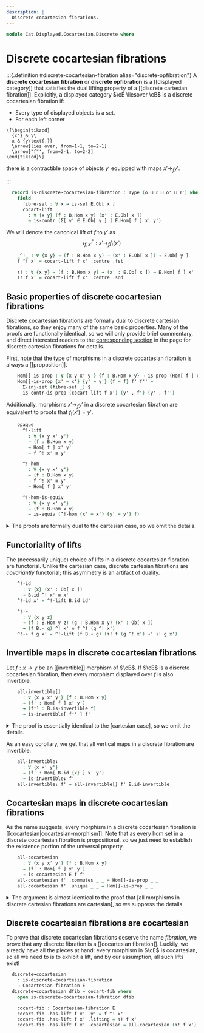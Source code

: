 ```yaml
---
description: |
  Discrete cocartesian fibrations.
---
```

<!--
```agda
open import Cat.Displayed.Cocartesian
open import Cat.Displayed.Functor
open import Cat.Instances.Functor
open import Cat.Displayed.Fibre
open import Cat.Displayed.Base
open import Cat.Displayed.Path
open import Cat.Prelude

import Cat.Displayed.Reasoning
import Cat.Displayed.Morphism
import Cat.Reasoning
```
-->
```agda
module Cat.Displayed.Cocartesian.Discrete where
```

<!--
```agda
open Cocartesian-fibration
open Cocartesian-lift
open is-cocartesian
```
-->

# Discrete cocartesian fibrations

:::{.definition #discrete-cocartesian-fibration alias="discrete-opfibration"}
A **discrete cocartesian fibration** or **discrete opfibration** is a
[[displayed category]] that satisfies the dual lifting property of a
[[discrete cartesian fibration]]. Explicitly, a displayed category
$\cE \liesover \cB$ is a discrete cocartesian fibration if:

- Every type of displayed objects is a set.
- For each left corner

~~~{.quiver}
\[\begin{tikzcd}
  {x'} & \\
  x & {y\text{,}}
  \arrow[lies over, from=1-1, to=2-1]
  \arrow["f"', from=2-1, to=2-2]
\end{tikzcd}\]
~~~

there is a contractible space of objects $y'$ equipped with
maps $x' \to_{f} y'$.

:::


<!--
```agda
module _ {o ℓ o' ℓ'} {B : Precategory o ℓ} (E : Displayed B o' ℓ') where
  private
    module B = Cat.Reasoning B
    module E = Displayed E
    open Cat.Displayed.Reasoning E
    open Cat.Displayed.Morphism E
    open Displayed E
```
-->

```agda
  record is-discrete-cocartesian-fibration : Type (o ⊔ ℓ ⊔ o' ⊔ ℓ') where
    field
      fibre-set : ∀ x → is-set E.Ob[ x ]
      cocart-lift
        : ∀ {x y} (f : B.Hom x y) (x' : E.Ob[ x ])
        → is-contr (Σ[ y' ∈ E.Ob[ y ] ] E.Hom[ f ] x' y')
```


We will denote the canonical lift of $f$ to $y'$ as
$$
\iota_{f, x'}^{*} : x' \to_{f} f_{!}(x')
$$

```agda
    _^!_ : ∀ {x y} → (f : B.Hom x y) → (x' : E.Ob[ x ]) → E.Ob[ y ]
    f ^! x' = cocart-lift f x' .centre .fst

    ι! : ∀ {x y} → (f : B.Hom x y) → (x' : E.Ob[ x ]) → E.Hom[ f ] x' (f ^! x')
    ι! f x' = cocart-lift f x' .centre .snd
```

## Basic properties of discrete cocartesian fibrations

Discrete cocartesian fibrations are formally dual to discrete cartesian
fibrations, so they enjoy many of the same basic properties.
Many of the proofs are functionally identical, so we will only provide
brief commentary, and direct interested readers to the
[corresponding section] in the page for discrete cartesian fibrations
for details.

[corresponding section]: Cat.Displayed.Cartesian.Discrete.html#basic-properties-of-discrete-cartesian-fibrations

First, note that the type of morphisms in a discrete cocartesian fibration
is always a [[proposition]].

```agda
    Hom[]-is-prop : ∀ {x y x' y'} {f : B.Hom x y} → is-prop (Hom[ f ] x' y')
    Hom[]-is-prop {x' = x'} {y' = y'} {f = f} f' f'' =
      Σ-inj-set (fibre-set _) $
      is-contr→is-prop (cocart-lift f x') (y' , f') (y' , f'')
```

Additionally, morphisms $x' \to_{f} y'$ in a discrete cocartesian fibration
are equivalent to proofs that $f_{!}(x') = y'$.

```agda
    opaque
      ^!-lift
        : ∀ {x y x' y'}
        → (f : B.Hom x y)
        → Hom[ f ] x' y'
        → f ^! x' ≡ y'

      ^!-hom
        : ∀ {x y x' y'}
        → (f : B.Hom x y)
        → f ^! x' ≡ y'
        → Hom[ f ] x' y'

      ^!-hom-is-equiv
        : ∀ {x y x' y'}
        → (f : B.Hom x y)
        → is-equiv (^!-hom {x' = x'} {y' = y'} f)
```

<details>
<summary>The proofs are formally dual to the cartesian case, so we omit
the details.
</summary>

```agda

      ^!-lift {x' = x'} {y' = y'} f f' =
        ap fst $ cocart-lift f x' .paths (y' , f')

      ^!-hom {x' = x'} {y' = y'} f p =
        hom[ B.idl f ] $
          subst (λ x' → Hom[ B.id ] x' y') (sym p) id' ∘' ι! f x'

      ^!-hom-is-equiv f =
        is-iso→is-equiv $
        iso (^!-lift f)
          (λ _ → Hom[]-is-prop _ _)
          (λ _ → fibre-set _ _ _ _ _)
```
</details>

## Functoriality of lifts

The (necessarily unique) choice of lifts in a discrete cocartesian fibration
are functorial. Unlike the cartesian case, discrete cartesian fibrations
are *covariantly* functorial; this asymmetry is an artifact of duality.

```agda
    ^!-id
      : ∀ {x} (x' : Ob[ x ])
      → B.id ^! x' ≡ x'
    ^!-id x' = ^!-lift B.id id'

    ^!-∘
      : ∀ {x y z}
      → (f : B.Hom y z) (g : B.Hom x y) (x' : Ob[ x ])
      → (f B.∘ g) ^! x' ≡ f ^! (g ^! x')
    ^!-∘ f g x' = ^!-lift (f B.∘ g) (ι! f (g ^! x') ∘' ι! g x')
```

## Invertible maps in discrete cocartesian fibrations

Let $f : x \to y$ be an [[invertible]] morphism of $\cB$. If $\cE$
is a discrete cocartesian fibration, then every morphism displayed over
$f$ is also invertible.

```agda
    all-invertible[]
      : ∀ {x y x' y'} {f : B.Hom x y}
      → (f' : Hom[ f ] x' y')
      → (f⁻¹ : B.is-invertible f)
      → is-invertible[ f⁻¹ ] f'
```

<details>
<summary>The proof is essentially identical to the [cartesian case],
so we omit the details.
</summary>

[cartesian case]: Cat.Displayed.Cartesian.Discrete.html#invertible-maps-in-discrete-cartesian-fibrations

```agda
    all-invertible[] {x' = x'} {y' = y'} {f = f} f' f⁻¹ = f'⁻¹ where
      module f⁻¹ = B.is-invertible f⁻¹
      open is-invertible[_]

      f'⁻¹ : is-invertible[ f⁻¹ ] f'
      f'⁻¹ .inv' =
        ^!-hom f⁻¹.inv $
          f⁻¹.inv ^! y'         ≡˘⟨ ap (f⁻¹.inv ^!_) (^!-lift f f') ⟩
          f⁻¹.inv ^! (f ^! x')  ≡˘⟨ ^!-∘ f⁻¹.inv f x' ⟩
          (f⁻¹.inv B.∘ f) ^! x' ≡⟨ ap (_^! x') f⁻¹.invr ⟩
          B.id ^! x'            ≡⟨ ^!-id x' ⟩
          x'                    ∎
      f'⁻¹ .inverses' .Inverses[_].invl' =
        is-prop→pathp (λ _ → Hom[]-is-prop) _ _
      f'⁻¹ .inverses' .Inverses[_].invr' =
        is-prop→pathp (λ _ → Hom[]-is-prop) _ _
```
</details>

As an easy corollary, we get that all vertical maps in a discrete
fibration are invertible.

```agda
    all-invertible↓
      : ∀ {x x' y'}
      → (f' : Hom[ B.id {x} ] x' y')
      → is-invertible↓ f'
    all-invertible↓ f' = all-invertible[] f' B.id-invertible
```

## Cocartesian maps in discrete cocartesian fibrations

As the name suggests, every morphism in a discrete cocartesian fibration
is [[cocartesian|cocartesian-morphism]]. Note that as every hom set in a
discrete cocartesian fibration is propositional, so we just
need to establish the existence portion of the universal property.

```agda
    all-cocartesian
      : ∀ {x y x' y'} {f : B.Hom x y}
      → (f' : Hom[ f ] x' y')
      → is-cocartesian E f f'
    all-cocartesian f' .commutes _ _ = Hom[]-is-prop _ _
    all-cocartesian f' .unique _ _ = Hom[]-is-prop _ _
```

<details>
<summary>The argument is almost identical to the proof that [all morphisms
in discrete cartesian fibrations are cartesian], so we suppress the details.
</summary>

[all morphisms in discrete cartesian fibrations are cartesian]: Cat.Displayed.Cartesian.Discrete.html#cartesian-maps-in-discrete-fibrations

```agda
    all-cocartesian {x' = x'} {y' = y'} {f = f} f' .universal {u' = u'} g h' =
      ^!-hom g $
        g ^! y'         ≡˘⟨ ap (g ^!_) (^!-lift f f') ⟩
        g ^! (f ^! x')  ≡˘⟨ ^!-∘ g f x' ⟩
        (g B.∘ f) ^! x' ≡⟨ ^!-lift (g B.∘ f) h' ⟩
        u'              ∎
```
</details>

## Discrete cocartesian fibrations are cocartesian

To prove that discrete cocartesian fibrations deserve the name
_fibration_, we prove that any discrete fibration is a [[cocartesian
fibration]]. Luckily, we already have all the pieces at hand: every morphism
in $\cE$ is cocartesian, so all we need to is to exhibit a lift, and
by our assumption, all such lifts exist!

```agda
  discrete→cocartesian
    : is-discrete-cocartesian-fibration
    → Cocartesian-fibration E
  discrete→cocartesian dfib = cocart-fib where
    open is-discrete-cocartesian-fibration dfib

    cocart-fib : Cocartesian-fibration E
    cocart-fib .has-lift f x' .y' = f ^! x'
    cocart-fib .has-lift f x' .lifting = ι! f x'
    cocart-fib .has-lift f x' .cocartesian = all-cocartesian (ι! f x')
```
